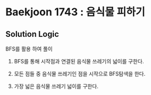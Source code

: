 # Baekjoon 1743 : 음식물 피하기

## Solution Logic

BFS를 활용 하여 풀이

1. BFS를 통해 시작점과 연결된 음식물 쓰레기의 넓이를 구한다.

2. 모든 점들 중 음식물 쓰레기인 점을 시작으로 BFS탐색을 한다.

3. 가장 넓은 음식물 쓰레기 넓이를 구한다. 

